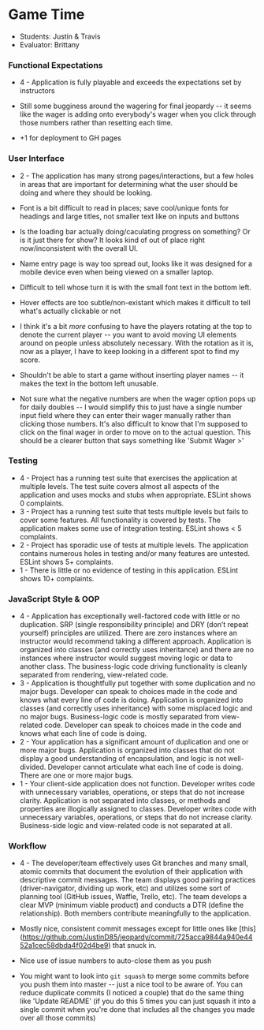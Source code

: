 # Game Time
* Students: Justin & Travis
* Evaluator: Brittany


### Functional Expectations

* 4 - Application is fully playable and exceeds the expectations set by instructors

* Still some bugginess around the wagering for final jeopardy -- it seems like the wager is adding onto everybody's wager when you click through those numbers rather than resetting each time. 
* +1 for deployment to GH pages

### User Interface

* 2 - The application has many strong pages/interactions, but a few holes in areas that are important for determining what the user should be doing and where they should be looking.


* Font is a bit difficult to read in places; save cool/unique fonts for headings and large titles, not smaller text like on inputs and buttons
* Is the loading bar actually doing/caculating progress on something? Or is it just there for show? It looks kind of out of place right now/inconsistent with the overall UI.
* Name entry page is way too spread out, looks like it was designed for a mobile device even when being viewed on a smaller laptop. 
* Difficult to tell whose turn it is with the small font text in the bottom left.
* Hover effects are too subtle/non-existant which makes it difficult to tell what's actually clickable or not
* I think it's a bit *more* confusing to have the players rotating at the top to denote the current player -- you want to avoid moving UI elements around on people unless absolutely necessary. With the rotation as it is, now as a player, I have to keep looking in a different spot to find my score.
* Shouldn't be able to start a game without inserting player names -- it makes the text in the bottom left unusable.
* Not sure what the negative numbers are when the wager option pops up for daily doubles -- I would simplify this to just have a single number input field where they can enter their wager manually rather than clicking those numbers. It's also difficult to know that I'm supposed to click on the final wager in order to move on to the actual question. This should be a clearer button that says something like 'Submit Wager >'


### Testing

* 4 - Project has a running test suite that exercises the application at multiple levels. The test suite covers almost all aspects of the application and uses mocks and stubs when appropriate. ESLint shows 0 complaints.
* 3 - Project has a running test suite that tests multiple levels but fails to cover some features. All functionality is covered by tests. The application makes some use of integration testing. ESLint shows < 5 complaints.
* 2 - Project has sporadic use of tests at multiple levels. The application contains numerous holes in testing and/or many features are untested. ESLint shows 5+ complaints.
* 1 - There is little or no evidence of testing in this application. ESLint shows 10+ complaints.

### JavaScript Style & OOP

* 4 - Application has exceptionally well-factored code with little or no duplication. SRP (single responsibility principle) and DRY (don’t repeat yourself) principles are utilized. There are zero instances where an instructor would recommend taking a different approach. Application is organized into classes (and correctly uses inheritance) and there are no instances where instructor would suggest moving logic or data to another class. The business-logic code driving functionality is cleanly separated from rendering, view-related code.
* 3 - Application is thoughtfully put together with some duplication and no major bugs. Developer can speak to choices made in the code and knows what every line of code is doing. Application is organized into classes (and correctly uses inheritance) with some misplaced logic and no major bugs. Business-logic code is mostly separated from view-related code. Developer can speak to choices made in the code and knows what each line of code is doing.
* 2 - Your application has a significant amount of duplication and one or more major bugs. Application is organized into classes that do not display a good understanding of encapsulation, and logic is not well-divided. Developer cannot articulate what each line of code is doing. There are one or more major bugs.
* 1 - Your client-side application does not function. Developer writes code with unnecessary variables, operations, or steps that do not increase clarity. Application is not separated into classes, or methods and properties are illogically assigned to classes. Developer writes code with unnecessary variables, operations, or steps that do not increase clarity. Business-side logic and view-related code is not separated at all.


### Workflow

* 4 - The developer/team effectively uses Git branches and many small, atomic commits that document the evolution of their application with descriptive commit messages. The team displays good pairing practices (driver-navigator, dividing up work, etc) and utilizes some sort of planning tool (GitHub issues, Waffle, Trello, etc). The team develops a clear MVP (minimum viable product) and conducts a DTR (define the relationship). Both members contribute meaningfully to the application.

* Mostly nice, consistent commit messages except for little ones like [this]
(https://github.com/JustinD85/jeopardy/commit/725acca9844a940e4452a1cec58dbda4f02d4be9) that snuck in.
* Nice use of issue numbers to auto-close them as you push
* You might want to look into `git squash` to merge some commits before you push them into master -- just a nice tool to be aware of. You can reduce duplicate commits (I noticed a couple) that do the same thing like 'Update README' (if you do this 5 times you can just squash it into a single commit when you're done that includes all the changes you made over all those commits)